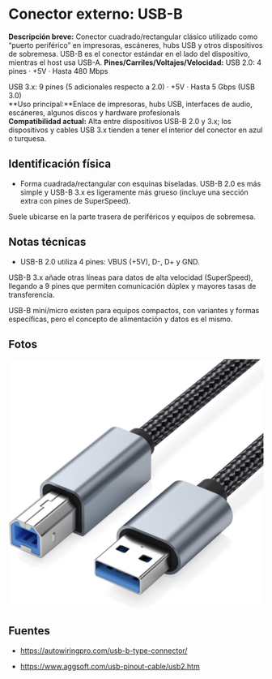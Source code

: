 # Conector externo: USB-B

**Descripción breve:**  Conector cuadrado/rectangular clásico utilizado como “puerto periférico” en impresoras, escáneres, hubs USB y otros dispositivos de sobremesa. USB-B es el conector estándar en el lado del dispositivo, mientras el host usa USB-A.
**Pines/Carriles/Voltajes/Velocidad:** USB 2.0: 4 pines · +5V · Hasta 480 Mbps

USB 3.x: 9 pines (5 adicionales respecto a 2.0) · +5V · Hasta 5 Gbps (USB 3.0)  
**Uso principal:**Enlace de impresoras, hubs USB, interfaces de audio, escáneres, algunos discos y hardware profesionals  
**Compatibilidad actual:** Alta entre dispositivos USB-B 2.0 y 3.x; los dispositivos y cables USB 3.x tienden a tener el interior del conector en azul o turquesa.

## Identificación física
- Forma cuadrada/rectangular con esquinas biseladas. USB-B 2.0 es más simple y USB-B 3.x es ligeramente más grueso (incluye una sección extra con pines de SuperSpeed).

Suele ubicarse en la parte trasera de periféricos y equipos de sobremesa.

## Notas técnicas
- USB-B 2.0 utiliza 4 pines: VBUS (+5V), D-, D+ y GND.

USB-B 3.x añade otras líneas para datos de alta velocidad (SuperSpeed), llegando a 9 pines que permiten comunicación dúplex y mayores tasas de transferencia.

USB-B mini/micro existen para equipos compactos, con variantes y formas específicas, pero el concepto de alimentación y datos es el mismo.

## Fotos
![USB-B](../../../assets/img/20-conectores_externos/usb_b.jpg "USB-B")

## Fuentes
- https://autowiringpro.com/usb-b-type-connector/

- https://www.aggsoft.com/usb-pinout-cable/usb2.htm
